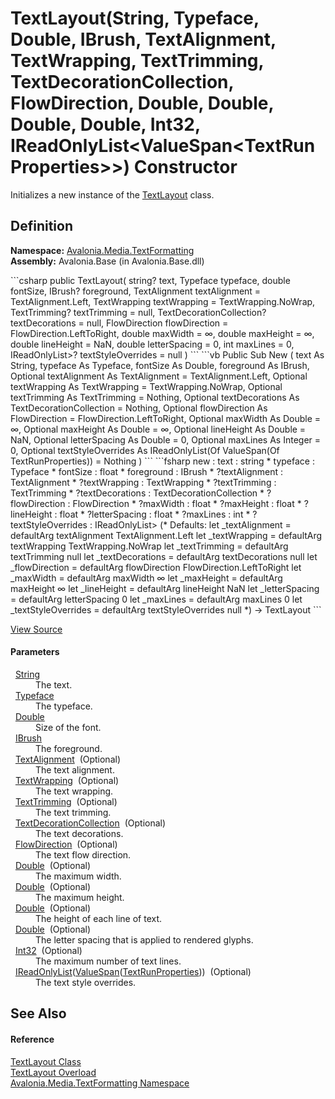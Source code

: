 # TextLayout(String, Typeface, Double, IBrush, TextAlignment, TextWrapping, TextTrimming, TextDecorationCollection, FlowDirection, Double, Double, Double, Double, Int32, IReadOnlyList&lt;ValueSpan&lt;TextRunProperties&gt;&gt;) Constructor


Initializes a new instance of the <a href="T_Avalonia_Media_TextFormatting_TextLayout">TextLayout</a> class.



## Definition
**Namespace:** <a href="N_Avalonia_Media_TextFormatting">Avalonia.Media.TextFormatting</a>  
**Assembly:** Avalonia.Base (in Avalonia.Base.dll)

<Tabs groupId="api-code-preview">
<TabItem value="csharp" label="C#">
```csharp
public TextLayout(
	string? text,
	Typeface typeface,
	double fontSize,
	IBrush? foreground,
	TextAlignment textAlignment = TextAlignment.Left,
	TextWrapping textWrapping = TextWrapping.NoWrap,
	TextTrimming? textTrimming = null,
	TextDecorationCollection? textDecorations = null,
	FlowDirection flowDirection = FlowDirection.LeftToRight,
	double maxWidth = ∞,
	double maxHeight = ∞,
	double lineHeight = NaN,
	double letterSpacing = 0,
	int maxLines = 0,
	IReadOnlyList<ValueSpan<TextRunProperties>>? textStyleOverrides = null
)
```
</TabItem>
<TabItem value="vb" label="VB">
```vb
Public Sub New ( 
	text As String,
	typeface As Typeface,
	fontSize As Double,
	foreground As IBrush,
	Optional textAlignment As TextAlignment = TextAlignment.Left,
	Optional textWrapping As TextWrapping = TextWrapping.NoWrap,
	Optional textTrimming As TextTrimming = Nothing,
	Optional textDecorations As TextDecorationCollection = Nothing,
	Optional flowDirection As FlowDirection = FlowDirection.LeftToRight,
	Optional maxWidth As Double = ∞,
	Optional maxHeight As Double = ∞,
	Optional lineHeight As Double = NaN,
	Optional letterSpacing As Double = 0,
	Optional maxLines As Integer = 0,
	Optional textStyleOverrides As IReadOnlyList(Of ValueSpan(Of TextRunProperties)) = Nothing
)
```
</TabItem>
<TabItem value="fsharp" label="F#">
```fsharp
new : 
        text : string * 
        typeface : Typeface * 
        fontSize : float * 
        foreground : IBrush * 
        ?textAlignment : TextAlignment * 
        ?textWrapping : TextWrapping * 
        ?textTrimming : TextTrimming * 
        ?textDecorations : TextDecorationCollection * 
        ?flowDirection : FlowDirection * 
        ?maxWidth : float * 
        ?maxHeight : float * 
        ?lineHeight : float * 
        ?letterSpacing : float * 
        ?maxLines : int * 
        ?textStyleOverrides : IReadOnlyList<ValueSpan<TextRunProperties>> 
(* Defaults:
        let _textAlignment = defaultArg textAlignment TextAlignment.Left
        let _textWrapping = defaultArg textWrapping TextWrapping.NoWrap
        let _textTrimming = defaultArg textTrimming null
        let _textDecorations = defaultArg textDecorations null
        let _flowDirection = defaultArg flowDirection FlowDirection.LeftToRight
        let _maxWidth = defaultArg maxWidth ∞
        let _maxHeight = defaultArg maxHeight ∞
        let _lineHeight = defaultArg lineHeight NaN
        let _letterSpacing = defaultArg letterSpacing 0
        let _maxLines = defaultArg maxLines 0
        let _textStyleOverrides = defaultArg textStyleOverrides null
*)
-> TextLayout
```
</TabItem>
</Tabs>



<a href="https://github.com/AvaloniaUI/Avalonia/tree/master/src/Avalonia.Base/Media/TextFormatting/TextLayout.cs#L55" title="View the source code">View Source</a>



#### Parameters
<dl><dt>  <a href="https://learn.microsoft.com/dotnet/api/system.string" target="_blank" rel="noopener noreferrer">String</a></dt><dd>The text.</dd><dt>  <a href="T_Avalonia_Media_Typeface">Typeface</a></dt><dd>The typeface.</dd><dt>  <a href="https://learn.microsoft.com/dotnet/api/system.double" target="_blank" rel="noopener noreferrer">Double</a></dt><dd>Size of the font.</dd><dt>  <a href="T_Avalonia_Media_IBrush">IBrush</a></dt><dd>The foreground.</dd><dt>  <a href="T_Avalonia_Media_TextAlignment">TextAlignment</a>  (Optional)</dt><dd>The text alignment.</dd><dt>  <a href="T_Avalonia_Media_TextWrapping">TextWrapping</a>  (Optional)</dt><dd>The text wrapping.</dd><dt>  <a href="T_Avalonia_Media_TextTrimming">TextTrimming</a>  (Optional)</dt><dd>The text trimming.</dd><dt>  <a href="T_Avalonia_Media_TextDecorationCollection">TextDecorationCollection</a>  (Optional)</dt><dd>The text decorations.</dd><dt>  <a href="T_Avalonia_Media_FlowDirection">FlowDirection</a>  (Optional)</dt><dd>The text flow direction.</dd><dt>  <a href="https://learn.microsoft.com/dotnet/api/system.double" target="_blank" rel="noopener noreferrer">Double</a>  (Optional)</dt><dd>The maximum width.</dd><dt>  <a href="https://learn.microsoft.com/dotnet/api/system.double" target="_blank" rel="noopener noreferrer">Double</a>  (Optional)</dt><dd>The maximum height.</dd><dt>  <a href="https://learn.microsoft.com/dotnet/api/system.double" target="_blank" rel="noopener noreferrer">Double</a>  (Optional)</dt><dd>The height of each line of text.</dd><dt>  <a href="https://learn.microsoft.com/dotnet/api/system.double" target="_blank" rel="noopener noreferrer">Double</a>  (Optional)</dt><dd>The letter spacing that is applied to rendered glyphs.</dd><dt>  <a href="https://learn.microsoft.com/dotnet/api/system.int32" target="_blank" rel="noopener noreferrer">Int32</a>  (Optional)</dt><dd>The maximum number of text lines.</dd><dt>  <a href="https://learn.microsoft.com/dotnet/api/system.collections.generic.ireadonlylist-1" target="_blank" rel="noopener noreferrer">IReadOnlyList</a>(<a href="T_Avalonia_Utilities_ValueSpan_1">ValueSpan</a>(<a href="T_Avalonia_Media_TextFormatting_TextRunProperties">TextRunProperties</a>))  (Optional)</dt><dd>The text style overrides.</dd></dl>

## See Also


#### Reference
<a href="T_Avalonia_Media_TextFormatting_TextLayout">TextLayout Class</a>  
<a href="Overload_Avalonia_Media_TextFormatting_TextLayout__ctor">TextLayout Overload</a>  
<a href="N_Avalonia_Media_TextFormatting">Avalonia.Media.TextFormatting Namespace</a>  


